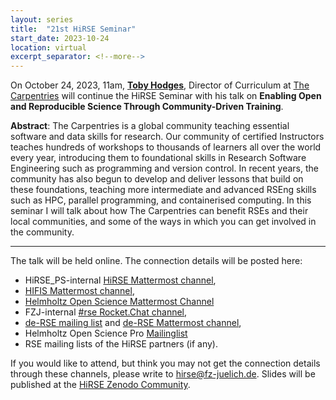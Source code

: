 ```yaml
---
layout: series
title:  "21st HiRSE Seminar"
start_date: 2023-10-24
location: virtual
excerpt_separator: <!--more-->
---
```


On October 24, 2023, 11am, [**Toby Hodges**](https://tbyhdgs.info/), Director of Curriculum at [The Carpentries](https://carpentries.org/) will continue the HiRSE Seminar with his talk on **Enabling Open and Reproducible Science Through Community-Driven Training**. 
<!--more-->

**Abstract**:
The Carpentries is a global community teaching essential software and data skills for research. Our community of certified Instructors teaches hundreds of workshops to thousands of learners all over the world every year, introducing them to foundational skills in Research Software Engineering such as programming and version control. In recent years, the community has also begun to develop and deliver lessons that build on these foundations, teaching more intermediate and advanced RSEng skills such as HPC, parallel programming, and containerised computing. In this seminar I will talk about how The Carpentries can benefit RSEs and their local communities, and some of the ways in which you can get involved in the community.

***

The talk will be held online. The connection details will be posted here:

* HiRSE_PS-internal [HiRSE Mattermost channel](https://mattermost.hzdr.de/hirse),
* [HIFIS Mattermost channel](https://mattermost.hzdr.de/hifis), 
* [Helmholtz Open Science Mattermost Channel](https://mattermost.hzdr.de/open-science)
* FZJ-internal [#rse Rocket.Chat channel](https://chat.fz-juelich.de/channel/rse),
* [de-RSE mailing list](https://de-rse.org/de/join.html) and [de-RSE Mattermost channel](https://chat.gwdg.de/channel/derse),
* Helmholtz Open Science Pro [Mailinglist](https://os.helmholtz.de/en/newsroom/mailing-list/)
* RSE mailing lists of the HiRSE partners (if any).

If you would like to attend, but think you may not get the connection details through these channels, please write to [hirse@fz-juelich.de](mailto:hirse@fz-juelich.de). Slides will be published at the [HiRSE Zenodo Community](https://zenodo.org/communities/hirse/).
